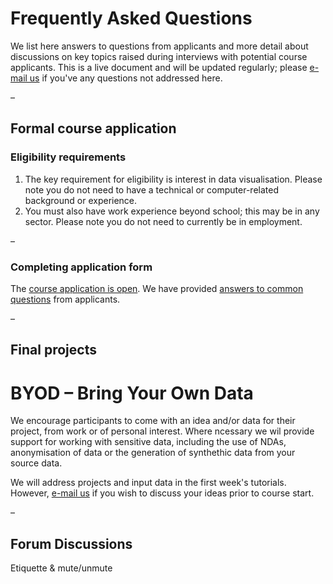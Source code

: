 # Frequently Asked Questions

We list here answers to questions from applicants and more detail about discussions on key topics raised during interviews with potential course applicants. This is a live document and will be updated regularly; please [e-mail us](mailto:datavisonline@gmail.com) if you've any questions not addressed here. 
<p>&ndash;</p> 


## Formal course application 

### Eligibility requirements

1. The key requirement for eligibility is interest in data visualisation. Please note you do not need to have a technical or computer-related background or experience.
1. You must also have work experience beyond school; this may be in any sector. Please note you do not need to currently be in employment. 
<p>&ndash;</p>


### Completing application form

The [course application is open](https://www.ed.ac.uk/bayes/about-us/our-work/education/workforce-development/how-to-apply). We have provided [answers to common questions](how_to_apply.md) from applicants.
<p>&ndash;</p>


## Final projects

# BYOD &ndash; Bring Your Own Data 

We encourage participants to come with an idea and/or data for their project, from work or of personal interest. Where ncessary we wil provide support for working with sensitive data, including the use of NDAs, anonymisation of data or the generation of synthethic data from your source data. 

We will address projects and input data in the first week's tutorials. However, [e-mail us](mailto:datavisonline@gmail.com) if you wish to discuss your ideas prior to course start. 
<p>&ndash;</p>


## Forum Discussions

Etiquette & mute/unmute
